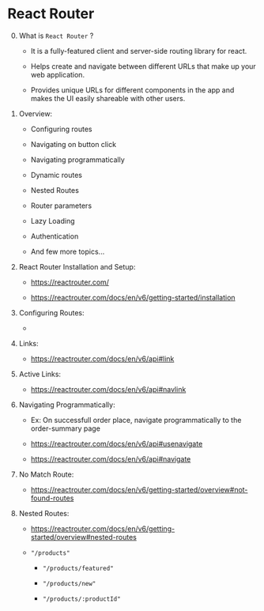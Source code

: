 # React Router

0. What is ```React Router``` ?

    - It is a fully-featured client and server-side routing library for react.

    - Helps create and navigate between different URLs that make up your web application.

    - Provides unique URLs for different components in the app and makes the UI easily shareable with other users.

1. Overview:

    - Configuring routes

    - Navigating on button click

    - Navigating programmatically

    - Dynamic routes

    - Nested Routes

    - Router parameters

    - Lazy Loading

    - Authentication

    - And few more topics...

2. React Router Installation and Setup:

    - https://reactrouter.com/

    - https://reactrouter.com/docs/en/v6/getting-started/installation

3. Configuring Routes:

    - 

4. Links:

    - https://reactrouter.com/docs/en/v6/api#link

5. Active Links:

    - https://reactrouter.com/docs/en/v6/api#navlink

6. Navigating Programmatically:

    - Ex: On successfull order place, navigate programmatically to the order-summary page

    - https://reactrouter.com/docs/en/v6/api#usenavigate

    - https://reactrouter.com/docs/en/v6/api#navigate

7. No Match Route:

    - https://reactrouter.com/docs/en/v6/getting-started/overview#not-found-routes

8. Nested Routes:

    - https://reactrouter.com/docs/en/v6/getting-started/overview#nested-routes

    - ```"/products"```

        - ```"/products/featured"```

        - ```"/products/new"```

        - ```"/products/:productId"```